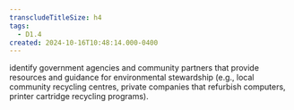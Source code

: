 ```yaml
---
transcludeTitleSize: h4
tags:
  - D1.4
created: 2024-10-16T10:48:14.000-0400
---
```

identify government agencies and community partners that provide resources and guidance for environmental stewardship (e.g., local community recycling centres, private companies that refurbish computers, printer cartridge recycling programs).